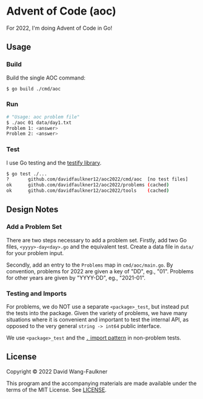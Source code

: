 # Advent of Code (aoc)

For 2022, I'm doing Advent of Code in Go!

## Usage

### Build

Build the single AOC command:

```bash
$ go build ./cmd/aoc
```

### Run

```bash
# "Usage: aoc problem file"
$ ./aoc 01 data/day1.txt
Problem 1: <answer>
Problem 2: <answer>
```

### Test

I use Go testing and the [testify library](https://github.com/stretchr/testify).

```bash
$ go test ./...
?       github.com/davidfaulkner12/aoc2022/cmd/aoc  [no test files]
ok      github.com/davidfaulkner12/aoc2022/problems (cached)
ok      github.com/davidfaulkner12/aoc2022/tools    (cached)
```

## Design Notes

### Add a Problem Set

There are two steps necessary to add a problem set. Firstly, add two Go files, `<yyyy>-day<day>.go` and the equivalent test. Create a data file in `data/` for your problem input.

Secondly, add an entry to the `Problems` map in `cmd/aoc/main.go`. By convention, problems for 2022 are given a key of "DD", eg., "01". Problems for other years are given by "YYYY-DD", eg., "2021-01".

### Testing and Imports

For problems, we do NOT use a separate `<package>_test`, but instead put the tests into the package. Given the variety of problems, we have many situations where it is convenient and important to test the internal API, as opposed to the very general `string -> int64` public interface.

We use `<package>_test` and the [`.` import pattern](https://github.com/golang/go/wiki/CodeReviewComments#import-dot) in non-problem tests.

## License

Copyright © 2022 David Wang-Faulkner

This program and the accompanying materials are made available under the
terms of the MIT License. See [LICENSE](LICENSE).

